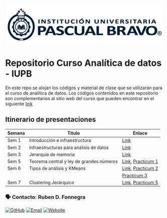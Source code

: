 
<center> <img src="Images/iupb_logo.png" width="500px"/> </center>


# Repositorio Curso Analítica de datos - IUPB

En este repo se alojan los códigos y material de clase que se utilizarán para el curso de analítica de datos. Los códigos contenidos en este repositorio son complementarios al sitio web del curso que pueden encontrar en el siguiente [link](https://sites.google.com/pascualbravo.edu.co/analitica-datos-presencia/presentaci%C3%B3n)


## Itinerario de presentaciones

| Semana | Título | Enlace |
|---|---|---|
| Sem 1 | Introducción e infraestructura | [Link](https://docs.google.com/presentation/d/137RJFWS8mQjaWugO7EcMGUhRBeToeU6AOgmpAwaHqG8/edit?usp=sharing) 
| Sem 2 | Infraestructuras para análisis de datos | [Link](https://docs.google.com/presentation/d/1f4w80HbtQPWiXKut-2Ezepie1Rrp4PiCMNZJSaiMwD0/edit?usp=sharing) 
| Sem 3 | Jerarquía de memoria | [Link](https://docs.google.com/presentation/d/1N1StbCWDEpE_FYBPsvRMrTLU1D19Kz-C_oaWlsnzehE/edit?usp=sharing) 
| Sem 5 | Teorema central y ley de grandes números | [Link](https://docs.google.com/presentation/d/1eyCJ1O-beCWy9SJBTVfFAMWUw-uZhOsLTS9xgi_pHgQ/edit#slide=id.g27ad74154df_0_0), [Practicum 1](https://github.com/rubenfonnegra/analitica_datos/blob/master/Sem_5/Practicum_1.ipynb) 
| Sem 6 | Tipos de análisis y KMeans | [Link](https://docs.google.com/presentation/d/1ppdv35H4vk97xD9pP0X91SxHxBQbrRRxuMEP2RDeZeA/edit?usp=sharing), [Practicum 2](https://github.com/rubenfonnegra/analitica_datos/blob/master/Sem_6/Practicum_2.ipynb)
|   |  | [Practicum 3](https://github.com/rubenfonnegra/analitica_datos/blob/master/Sem_6/Practicum_3.ipynb) 
| Sem 7 | Clustering Jerárquico | [Link](https://docs.google.com/presentation/d/1lbfjixb3nDVQwKYDe7tGtxIkS6-eJlWiUWPJ7iL1qpU/edit?usp=sharing), [Practicum 5](https://github.com/rubenfonnegra/analitica_datos/blob/master/Sem_7/Practicum_5.ipynb)






### 🗣️ Contacto: Ruben D. Fonnegra

  [![GitHub](https://img.shields.io/badge/github-%23121011.svg?style=for-the-badge&logo=github&logoColor=white)](https://github.com/rubenfonnegra) 
  [![Email](https://img.shields.io/badge/Email-c14438?style=for-the-badge&logo=gmail&logoColor=white)](mailto:ruben.fonnegra@pascuabravo.edu.co "Connect via Email")
  [![Website](https://img.shields.io/badge/website-%230070D1.svg?style=for-the-badge&logo=About.me&logoColor=white)](https://rubenfonnegra.github.io/)
